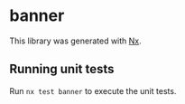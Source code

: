 # banner

This library was generated with [Nx](https://nx.dev).

## Running unit tests

Run `nx test banner` to execute the unit tests.
